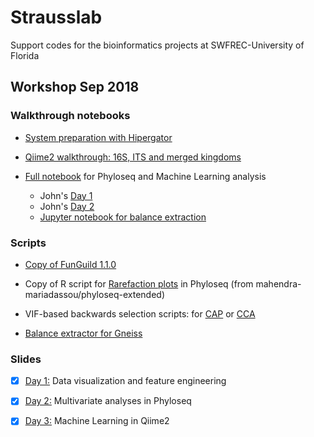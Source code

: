 # Strausslab
Support codes for the bioinformatics projects at SWFREC-University of Florida

## Workshop Sep 2018
### Walkthrough notebooks
* [System preparation with Hipergator](https://andreanuzzo.github.io/Strausslab/Preparation.nb.html)

* [Qiime2 walkthrough: 16S, ITS and merged kingdoms](https://andreanuzzo.github.io/Strausslab/Qiime2_walkthrough.nb.html)

* [Full notebook](https://andreanuzzo.github.io/Strausslab/Workshop.nb.html) for Phyloseq and Machine Learning analysis
  * John's [Day 1](https://andreanuzzo.github.io/Strausslab/Day1.nb.html)
  * John's [Day 2](https://andreanuzzo.github.io/Strausslab/Day2.nb.html)
  * [Jupyter notebook for balance extraction](https://nbviewer.jupyter.org/urls/andreanuzzo.github.io/Strausslab/Gneiss_elab.ipynb)


### Scripts
* [Copy of FunGuild 1.1.0](https://andreanuzzo.github.io/Strausslab/Funguild.py)

* Copy of R script for [Rarefaction plots](https://andreanuzzo.github.io/Strausslab/richness.R) in Phyloseq (from mahendra-mariadassou/phyloseq-extended)

* VIF-based backwards selection scripts: for [CAP](https://andreanuzzo.github.io/Strausslab/vif.cap.bw_sel.R) or [CCA](https://andreanuzzo.github.io/Strausslab/vif.cca.bw_sel.R)

* [Balance extractor for Gneiss](https://andreanuzzo.github.io/Strausslab/Balance_extractor.py)



### Slides
- [x] [Day 1:](https://andreanuzzo.github.io/Strausslab/Workshop_day1.pdf) Data visualization and feature engineering

- [x] [Day 2:](https://andreanuzzo.github.io/Strausslab/Workshop_day2.pdf) Multivariate analyses in Phyloseq

- [x] [Day 3:](https://andreanuzzo.github.io/Strausslab/Workshop_day3.pdf) Machine Learning in Qiime2
